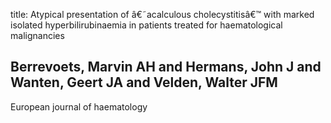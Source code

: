 title: Atypical presentation of â€˜acalculous cholecystitisâ€™ with marked isolated hyperbilirubinaemia in patients treated for haematological malignancies

## Berrevoets, Marvin AH and Hermans, John J and Wanten, Geert JA and Velden, Walter JFM
European journal of haematology

